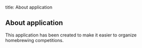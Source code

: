 title: About application

## About application

This application has been created to make it easier to organize homebrewing competitions.
